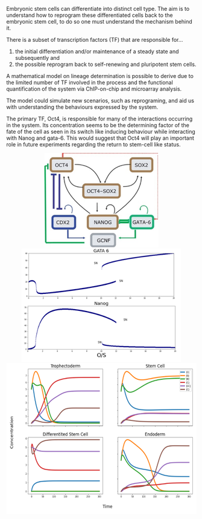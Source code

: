 Embryonic stem cells can differentiate into distinct cell type. The aim is to understand how to reprogram these differentiated cells back to the embryonic stem cell, to do so one must understand the mechanism behind it. 

There is a subset of transcription factors (TF) that are responsible for...
1. the initial differentiation and/or maintenance of a steady state and subsequently and
2. the possible reprogram back to self-renewing and pluripotent stem cells. 

A mathematical model on lineage determination is possible to derive due to the limited number of TF involved in the process and the functional quantification of the system via ChIP-on-chip and microarray analysis.

The model could simulate new scenarios, such as reprograming, and aid us with understanding the behaviours expressed by the system.

The primary TF, Oct4, is responsible for many of the interactions occurring in the system. Its concentration seems to be the determining factor of the fate of the cell as seen in its switch like inducing behaviour while interacting with Nanog and gata-6. 
This would suggest that Oct4 will play an important role in future experiments regarding the return to stem-cell like status. 


<p align="center">
  <img src="Images/Transcriptional factor interactions.png" height="250"/ >
  <img src="Images/Steady state model of Nanog and Gata 6.png" height="300"/ >
  <img src="Images/Transcriptional factors concentration over time_.png" height="400"/ >
  </p>
